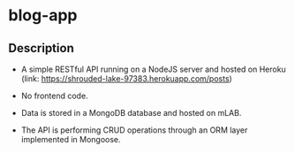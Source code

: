 # blog-app

## Description
- A simple RESTful API running on a NodeJS server and hosted on Heroku (link: https://shrouded-lake-97383.herokuapp.com/posts)

- No frontend code.

- Data is stored in a MongoDB database and hosted on mLAB. 

- The API is performing CRUD operations through an ORM layer implemented in Mongoose.
